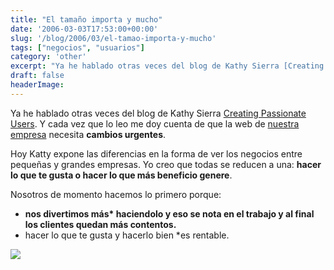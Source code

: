 ```yaml
---
title: "El tamaño importa y mucho"
date: '2006-03-03T17:53:00+00:00'
slug: '/blog/2006/03/el-tamao-importa-y-mucho'
tags: ["negocios", "usuarios"]
category: 'other'
excerpt: "Ya he hablado otras veces del blog de Kathy Sierra [Creating Passionate Users]( Y cada vez que lo leo me doy cuenta de que la web de [nuestra emp..."
draft: false
headerImage:
---
```

Ya he hablado otras veces del blog de Kathy Sierra [Creating Passionate Users](http://headrush.typepad.com/creating_passionate_users/). Y cada vez que lo leo me doy cuenta de que la web de [nuestra empresa](http://www.informatica32.com) necesita **cambios urgentes**.

Hoy Katty expone las diferencias en la forma de ver los negocios entre pequeñas y grandes empresas. Yo creo que todas se reducen a una: **hacer lo que te gusta o hacer lo que más beneficio genere**.

Nosotros de momento hacemos lo primero porque:

- **nos divertimos más\* haciendolo y eso se nota en el trabajo y al final los clientes quedan más contentos.**
- hacer lo que te gusta y hacerlo bien \*es rentable.

![](http://jorgegorka.files.wordpress.com/startuptable.jpg)
